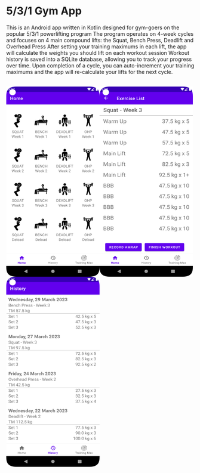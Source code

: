 # 5/3/1 Gym App

This is an Android app written in Kotlin designed for gym-goers on the popular 5/3/1 powerlifting program
The program operates on 4-week cycles and focuses on 4 main compound lifts: the Squat, Bench Press, Deadlift and Overhead Press
After setting your training maximums in each lift, the app will calculate the weights you should lift on each workout session
Workout history is saved into a SQLite database, allowing you to track your progress over time.
Upon completion of a cycle, you can auto-increment your training maximums and the app will re-calculate your lifts for the next cycle.

<br/>
<a href="url"><img src="docs/images/Home.png" align="left" height="510" width="250" ></a>
<a href="url"><img src="docs/images/Workout.png" align="left" height="510" width="250" ></a>
<a href="url"><img src="docs/images/History.png" align="left" height="510" width="250" ></a>
